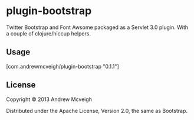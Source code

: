# plugin-bootstrap

Twitter Bootstrap and Font Awsome packaged as a Servlet 3.0 plugin. With a
couple of clojure/hiccup helpers.

## Usage

[com.andrewmcveigh/plugin-bootstrap "0.1.1"]

## License

Copyright © 2013 Andrew Mcveigh

Distributed under the Apache License, Version 2.0, the same as Bootstrap.
